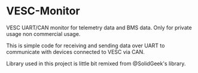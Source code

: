 # VESC-Monitor
VESC UART/CAN monitor for telemetry data and BMS data. Only for private usage non commercial usage.

This is simple code for receiving and sending data over UART to communicate with devices connected to VESC via CAN.

Library used in this project is little bit remixed from @SolidGeek's library.

